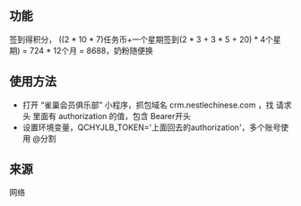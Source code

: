 ## 功能
签到得积分， ((2 * 10 * 7)任务币+一个星期签到(2 * 3 + 3 * 5 + 20) * 4个星期) = 724 * 12个月 = 8688，奶粉随便换   

## 使用方法
- 打开 “雀巢会员俱乐部” 小程序，抓包域名 crm.nestlechinese.com ，找 请求头 里面有 authorization 的值，包含 Bearer开头
- 设置环境变量，QCHYJLB_TOKEN='上面回去的authorization'，多个账号使用 @分割

## 来源
网络
